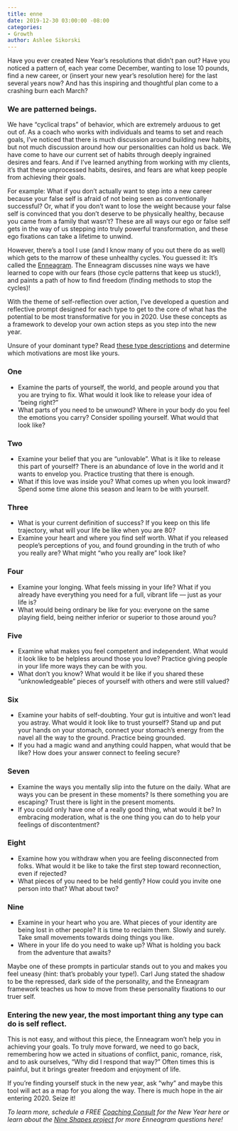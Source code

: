 ```yaml
---
title: enne
date: 2019-12-30 03:00:00 -08:00
categories:
- Growth
author: Ashlee Sikorski
---
```


Have you ever created New Year’s resolutions that didn’t pan out? Have you noticed a pattern of, each year come December, wanting to lose 10 pounds, find a new career, or (insert your new year’s resolution here) for the last several years now? And has this inspiring and thoughtful plan come to a crashing burn each March? 

### We are patterned beings. 

We have “cyclical traps” of behavior, which are extremely arduous to get out of. As a coach who works with individuals and teams to set and reach goals, I’ve noticed that there is much discussion around building new habits, but not much discussion around how our personalities can hold us back. We have come to have our current set of habits through deeply ingrained desires and fears. And if I’ve learned anything from working with my clients, it’s that these unprocessed habits, desires, and fears are what keep people from achieving their goals.

For example: What if you don’t actually want to step into a new career because your false self is afraid of not being seen as conventionally successful? Or, what if you don’t want to lose the weight because your false self is convinced that you don’t deserve to be physically healthy, because you came from a family that wasn’t? These are all ways our ego or false self gets in the way of us stepping into truly powerful transformation, and these ego fixations can take a lifetime to unwind.

However, there’s a tool I use (and I know many of you out there do as well) which gets to the marrow of these unhealthy cycles. You guessed it: It’s called the [Enneagram](https://nineshapes.co/pages/resources). The Enneagram discusses nine ways we have learned to cope with our fears (those cycle patterns that keep us stuck!), and paints a path of how to find freedom (finding methods to stop the cycles)! 

With the theme of self-reflection over action, I’ve developed a question and reflective prompt designed for each type to get to the core of what has the potential to be most transformative for you in 2020. Use these concepts as a framework to develop your own action steps as you step into the new year. 

Unsure of your dominant type? Read [these type descriptions](https://www.enneagraminstitute.com/type-descriptions) and determine which motivations are most like yours.

### One

- Examine the parts of yourself, the world, and people around you that you are trying to fix. What would it look like to release your idea of “being right?”
- What parts of you need to be unwound? Where in your body do you feel the emotions you carry? Consider spoiling yourself. What would that look like? 

### Two 
 
- Examine your belief that you are “unlovable”. What is it like to release this part of yourself? There is an abundance of love in the world and it wants to envelop you. Practice trusting that there is enough. 
- What if this love was inside you? What comes up when you look inward? Spend some time alone this season and learn to be with yourself. 
 
### Three  

- What is your current definition of success? If you keep on this life trajectory, what will your life be like when you are 80? 
- Examine your heart and where you find self worth. What if you released people’s perceptions of you, and found grounding in the truth of who you really are? What might “who you really are” look like?

### Four 
- Examine your longing. What feels missing in your life? What if you already have everything you need for a full, vibrant life — just as your life is?
- What would being ordinary be like for you: everyone on the same playing field, being neither inferior or superior to those around you?

### Five 
- Examine what makes you feel competent and independent. What would it look like to be helpless around those you love? Practice giving people in your life more ways they can be with you. 
- What don’t you know? What would it be like if you shared these “unknowledgeable” pieces of yourself with others and were still valued? 

### Six 

- Examine your habits of self-doubting. Your gut is intuitive and won’t lead you astray. What would it look like to trust yourself? Stand up and put your hands on your stomach, connect your stomach’s energy from the navel all the way to the ground. Practice being grounded.
- If you had a magic wand and anything could happen, what would that be like? How does your answer connect to feeling secure?

### Seven 
- Examine the ways you mentally slip into the future on the daily. What are ways you can be present in these moments? Is there something you are escaping? Trust there is light in the present moments. 
- If you could only have one of a really good thing, what would it be? In embracing moderation, what is the one thing you can do to help your feelings of discontentment? 

### Eight  
- Examine how you withdraw when you are feeling disconnected from folks. What would it be like to take the first step toward reconnection, even if rejected? 
- What pieces of you need to be held gently? How could you invite one person into that? What about two? 

### Nine 
- Examine in your heart who you are. What pieces of your identity are being lost in other people? It is time to reclaim them. Slowly and surely. Take small movements towards doing things you like. 
- Where in your life do you need to wake up? What is holding you back from the adventure that awaits? 

Maybe one of these prompts in particular stands out to you and makes you feel uneasy (hint: that’s probably your type!). Carl Jung stated the shadow to be the repressed, dark side of the personality, and the Enneagram framework teaches us how to move from these personality fixations to our truer self. 

### Entering the new year, the most important thing any type can do is self reflect. 

This is not easy, and without this piece, the Enneagram won’t help you in achieving your goals. To truly move forward, we need to go back, remembering how we acted in situations of conflict, panic, romance, risk, and to ask ourselves, “Why did I respond that way?” Often times this is painful, but it brings greater freedom and enjoyment of life. 

If you’re finding yourself stuck in the new year, ask “why” and maybe this tool will act as a map for you along the way. There is much hope in the air entering 2020. Seize it!



_To learn more, schedule a FREE [Coaching Consult](https://www.ashleesikorski.com/services) for the New Year here or learn about the [Nine Shapes project](https://nineshapes.co/) for more Enneagram questions here!_